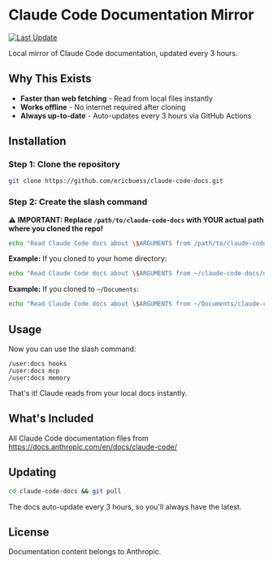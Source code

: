 # Claude Code Documentation Mirror

[![Last Update](https://img.shields.io/github/last-commit/ericbuess/claude-code-docs/main.svg?label=docs%20updated)](https://github.com/ericbuess/claude-code-docs/commits/main)

Local mirror of Claude Code documentation, updated every 3 hours.

## Why This Exists

- **Faster than web fetching** - Read from local files instantly
- **Works offline** - No internet required after cloning
- **Always up-to-date** - Auto-updates every 3 hours via GitHub Actions

## Installation

### Step 1: Clone the repository

```bash
git clone https://github.com/ericbuess/claude-code-docs.git
```

### Step 2: Create the slash command

**⚠️ IMPORTANT: Replace `/path/to/claude-code-docs` with YOUR actual path where you cloned the repo!**

```bash
echo "Read Claude Code docs about \$ARGUMENTS from /path/to/claude-code-docs/docs/" > ~/.claude/commands/docs.md
```

**Example:** If you cloned to your home directory:
```bash
echo "Read Claude Code docs about \$ARGUMENTS from ~/claude-code-docs/docs/" > ~/.claude/commands/docs.md
```

**Example:** If you cloned to `~/Documents`:
```bash
echo "Read Claude Code docs about \$ARGUMENTS from ~/Documents/claude-code-docs/docs/" > ~/.claude/commands/docs.md
```

## Usage

Now you can use the slash command:

```
/user:docs hooks
/user:docs mcp
/user:docs memory
```

That's it! Claude reads from your local docs instantly.

## What's Included

All Claude Code documentation files from https://docs.anthropic.com/en/docs/claude-code/

## Updating

```bash
cd claude-code-docs && git pull
```

The docs auto-update every 3 hours, so you'll always have the latest.

## License

Documentation content belongs to Anthropic.